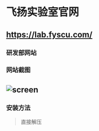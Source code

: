 # 飞扬实验室官网

## https://lab.fyscu.com/

### 研发部网站

### 网站截图

## ![screen](D:\工程项目\飞扬\Feiyang_RD_Laboratory\screen.jpg)

### 安装方法

> 直接解压

